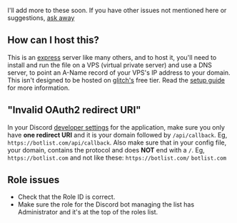 I'll add more to these soon. If you have other issues not mentioned here or suggestions, [ask away](https://github.com/Sank6/Discord-Bot-List/issues)

## How can I host this?

This is an [express](https://expressjs.com/) server like many others, and to host it, you'll need to install and run the file on a VPS (virtual private server) and use a DNS server, to point an A-Name record of your VPS's IP address to your domain. This isn't designed to be hosted on [glitch's](https://glitch.com/) free tier. Read the [setup guide](https://github.com/Sank6/Discord-Bot-List/wiki/Setup-Information) for more information.

## "Invalid OAuth2 redirect URI"

In your Discord [developer settings](https://discord.com/developers) for the application, make sure you only have **one redirect URI** and it is your domain followed by `/api/callback`. Eg, `https://botlist.com/api/callback`.
Also make sure that in your config file, your domain, contains the protocol and does **NOT** end with a `/`. Eg, `https://botlist.com` and not like these: `https://botlist.com/` `botlist.com`

## Role issues

 - Check that the Role ID is correct. 
 - Make sure the role for the Discord bot managing the list has Administrator and it's at the top of the roles list. 
